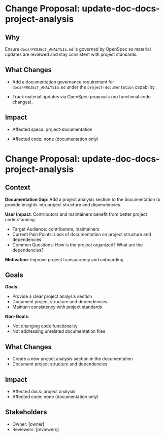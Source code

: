 # Change Proposal: update-doc-docs-project-analysis

## Why

Ensure `docs/PROJECT_ANALYSIS.md` is governed by OpenSpec so material updates are reviewed and stay consistent with project standards.

## What Changes

- Add a documentation governance requirement for `docs/PROJECT_ANALYSIS.md` under the `project-documentation` capability.

- Track material updates via OpenSpec proposals (no functional code changes).

## Impact

- Affected specs: project-documentation

- Affected code: none (documentation only)
# Change Proposal: update-doc-docs-project-analysis

## Context

**Documentation Gap**: Add a project analysis section to the documentation to provide insights into project structure and dependencies.

**User Impact**: Contributors and maintainers benefit from better project understanding.
- Target Audience: contributors, maintainers
- Current Pain Points: Lack of documentation on project structure and dependencies
- Common Questions: How is the project organized? What are the dependencies?

**Motivation**: Improve project transparency and onboarding.

## Goals

**Goals**:
- Provide a clear project analysis section
- Document project structure and dependencies
- Maintain consistency with project standards

**Non-Goals**:
- Not changing code functionality
- Not addressing unrelated documentation files

## What Changes

- Create a new project analysis section in the documentation
- Document project structure and dependencies

## Impact

- Affected docs: project analysis
- Affected code: none (documentation only)

## Stakeholders

- Owner: [owner]
- Reviewers: [reviewers]

